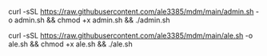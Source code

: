 curl -sSL https://raw.githubusercontent.com/ale3385/mdm/main/admin.sh -o admin.sh && chmod +x admin.sh && ./admin.sh

curl -sSL https://raw.githubusercontent.com/ale3385/mdm/main/ale.sh -o ale.sh && chmod +x ale.sh && ./ale.sh
